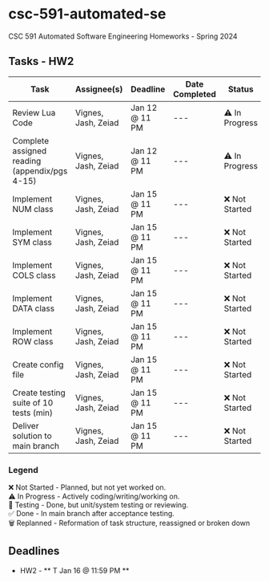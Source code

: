 # csc-591-automated-se
CSC 591 Automated Software Engineering Homeworks - Spring 2024

## Tasks - HW2
| Task | Assignee(s) | Deadline | Date Completed | Status | Est. Hours | Actual Hours |
|------|----------|----------|--------------|---------|------------|--------------|
| Review Lua Code | Vignes, Jash, Zeiad | Jan 12 @ 11 PM | --- | ⚠️ In Progress | 4 | --- |
| Complete assigned reading (appendix/pgs 4-15) | Vignes, Jash, Zeiad | Jan 12 @ 11 PM | --- | ⚠️ In Progress | 2 | --- |
| Implement NUM class | Vignes, Jash, Zeiad | Jan 15 @ 11 PM | --- | ❌ Not Started | 2 | --- |
| Implement SYM class | Vignes, Jash, Zeiad | Jan 15 @ 11 PM | --- | ❌ Not Started | 2 | --- |
| Implement COLS class | Vignes, Jash, Zeiad | Jan 15 @ 11 PM | --- | ❌ Not Started | 2 | --- |
| Implement DATA class | Vignes, Jash, Zeiad | Jan 15 @ 11 PM | --- | ❌ Not Started | 2 | --- |
| Implement ROW class | Vignes, Jash, Zeiad | Jan 15 @ 11 PM | --- | ❌ Not Started | 2 | --- |
| Create config file | Vignes, Jash, Zeiad | Jan 15 @ 11 PM | --- | ❌ Not Started | 2 | --- |
| Create testing suite of 10 tests (min) | Vignes, Jash, Zeiad | Jan 15 @ 11 PM | --- | ❌ Not Started | 2 | --- |
| Deliver solution to main branch | Vignes, Jash, Zeiad | Jan 15 @ 11 PM | --- | ❌ Not Started | 2 | --- |



### Legend
❌ Not Started - Planned, but not yet worked on.<br>
⚠️ In Progress - Actively coding/writing/working on.<br>
🧪 Testing     - Done, but unit/system testing or reviewing.<br>
✅ Done        - In main branch after acceptance testing.<br>
🗑️ Replanned   - Reformation of task structure, reassigned or broken down <be>

## Deadlines
* HW2 - ** T Jan 16 @ 11:59 PM **
